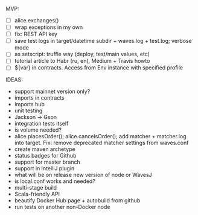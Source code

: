 MVP:
- [ ] alice.exchanges()
- [ ] wrap exceptions in my own
- [ ] fix: REST API key
- [ ] save test logs in target/datetime subdir + waves.log + test.log; verbose mode
- [ ] as setscript: truffle way (deploy, test/main values, etc)
- [ ] tutorial article to Habr (ru, en), Medium + Travis howto
- [ ] ${var} in contracts. Access from Env instance with specified profile

IDEAS:
* support mainnet version only?
* imports in contracts
* imports hub
* unit testing
* Jackson -> Gson
* integration tests itself
* is volume needed?
* alice.placesOrder(); alice.cancelsOrder(); add matcher + matcher.log into target. Fix: remove deprecated matcher settings from waves.conf
* create maven archetype
* status badges for Github
* support for master branch
* support in IntelliJ plugin
* what will be on release new version of node or WavesJ
* is local.conf works and needed?
* multi-stage build
* Scala-friendly API
* beautify Docker Hub page + autobuild from github
* run tests on another non-Docker node
